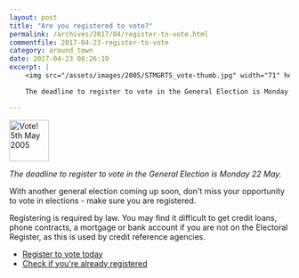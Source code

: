 ```yaml
---
layout: post
title: "Are you registered to vote?"
permalink: /archives/2017/04/register-to-vote.html
commentfile: 2017-04-23-register-to-vote
category: around_town
date: 2017-04-23 08:26:19
excerpt: |
    <img src="/assets/images/2005/STMGRTS_vote-thumb.jpg" width="71" height="74" alt="Vote! 5th May 2005"  class="right"/>

    The deadline to register to vote in the General Election is Monday 22 May.

---
```


<img src="/assets/images/2005/STMGRTS_vote-thumb.jpg" width="71" height="74" alt="Vote! 5th May 2005"  class="right"/>

*The deadline to register to vote in the General Election is Monday 22 May.*

With another general election coming up soon, don't miss your opportunity to vote in elections - make sure you are registered.

Registering is required by law. You may find it difficult to get credit loans, phone contracts, a mortgage or bank account if you are not on the Electoral Register, as this is used by credit reference agencies.

-   [Register to vote today](http://www.richmond.gov.uk/register_to_vote.htm)
-   [Check if you're already registered](http://richmond.firmstep.com/popup.aspx/RenderForm/?F.Name=rzAL9wtEw9e)

